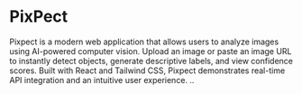 # PixPect
Pixpect is a modern web application that allows users to analyze images using AI-powered computer vision. Upload an image or paste an image URL to instantly detect objects, generate descriptive labels, and view confidence scores.  Built with React and Tailwind CSS, Pixpect demonstrates real-time API integration and an intuitive user experience.
..
